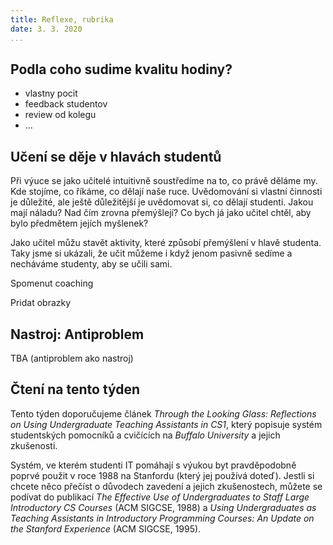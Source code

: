 ```yaml
---
title: Reflexe, rubrika
date: 3. 3. 2020
...
```


## Podla coho sudime kvalitu hodiny?

* vlastny pocit
* feedback studentov
* review od kolegu
* ...

## Učení se děje v hlavách studentů

Při výuce se jako učitelé intuitivně soustředíme na to, co právě děláme my. Kde stojíme, co říkáme, co dělají naše ruce. Uvědomování si vlastní činnosti je důležité, ale ještě důležitější je uvědomovat si, co dělají studenti. Jakou mají náladu? Nad čím zrovna přemýšlejí? Co bych já jako učitel chtěl, aby bylo předmětem jejích myšlenek?

Jako učitel můžu stavět aktivity, které způsobí přemýšlení v hlavě studenta. Taky jsme si ukázali, že učit můžeme i když jenom pasivně sedíme a necháváme studenty, aby se učili sami.

Spomenut coaching

Pridat obrazky

## Nastroj: Antiproblem

TBA (antiproblem ako nastroj)

## Čtení na tento týden

Tento týden doporučujeme článek _Through the Looking Glass: Reflections on Using Undergraduate Teaching Assistants in CS1_, který popisuje systém studentských pomocníků a cvičících na _Buffalo University_ a jejich zkušenosti.

Systém, ve kterém studenti IT pomáhají s výukou byt pravděpodobně poprvé použit v roce 1988 na Stanfordu (který jej používá doteď). Jestli si chcete něco přečíst o důvodech zavedení a jejich zkušenostech, můžete se podívat do publikací _The Effective Use of Undergraduates to Staff Large Introductory CS Courses_ (ACM SIGCSE, 1988) a _Using Undergraduates as Teaching Assistants in Introductory Programming Courses: An Update on the Stanford Experience_ (ACM SIGCSE, 1995).
